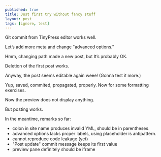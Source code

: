 ```yaml
---
published: true
title: Just first try without fancy stuff
layout: post
tags: [ignore, test]
---
```

Git commit from TinyPress editor works well.

Letʼs add more meta and change "advanced options."

Hmm, changing path made a new post, but Itʼs probably OK.

Deletion of the first post works.

Anyway, the post seems editable again weee! (Gonna test it more.)

Yup, saved, commited, propagated, properly. Now for some formatting exercises.

Now the preview does not display anything.

But posting works.


In the meantime, remarks so far:
- colon in site name produces invalid YML, should be in parentheses.
-  advanced options lacks proper labels, using placeholder is antipattern.
- cannot reproduce code leakage (yet)
- "Post update" commit message keeps its first value
- preview pane definitely should be iframe